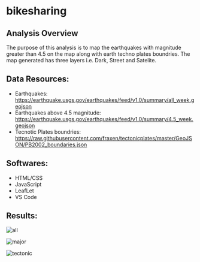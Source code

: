 # bikesharing


## Analysis Overview

The purpose of this analysis is to map the earthquakes with magnitude greater than 4.5 on the map along with earth techno plates boundries. The map generated has three layers i.e. Dark, Street and Satelite. 

## Data Resources:
- Earthquakes: https://earthquake.usgs.gov/earthquakes/feed/v1.0/summary/all_week.geojson
- Earthquakes above 4.5 magnitude: https://earthquake.usgs.gov/earthquakes/feed/v1.0/summary/4.5_week.geojson
- Tecnotic Plates boundries: https://raw.githubusercontent.com/fraxen/tectonicplates/master/GeoJSON/PB2002_boundaries.json

## Softwares: 
- HTML/CSS
- JavaScript
- LeafLet
- VS Code

## Results:

![all](images/all_satelite.png)

![major](images/major_street.png)

![tectonic](images/tectonic_dark.png)
